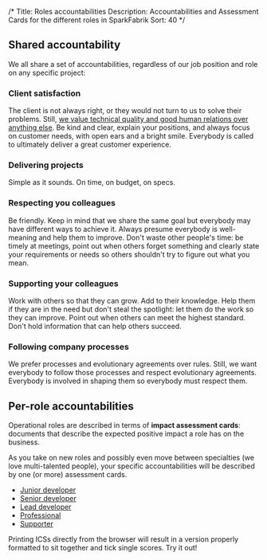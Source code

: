 /*
Title: Roles accountabilities
Description: Accountabilities and Assessment Cards for the different roles in SparkFabrik
Sort: 40
*/

## Shared accountability

We all share a set of accountabilities, regardless of our job position and role on any specific project:

### Client satisfaction

The client is not always right, or they would not turn to us to solve their problems. Still, [we value technical quality and good human relations over anything else](https://www.sparkfabrik.com/en/who-we-are.html). Be kind and clear, explain your positions, and always focus on customer needs, with open ears and a bright smile. Everybody is called to ultimately deliver a great customer experience.

### Delivering projects

Simple as it sounds. On time, on budget, on specs.

### Respecting you colleagues

Be friendly. Keep in mind that we share the same goal but everybody may have different ways to achieve it. Always presume everybody is well-meaning and help them to improve. Don't waste other people's time: be timely at meetings, point out when others forget something and clearly state your requirements or needs so others shouldn't try to figure out what you mean.

### Supporting your colleagues

Work with others so that they can grow. Add to their knowledge. Help them if they are in the need but don't steal the spotlight: let them do the work so they can improve. Point out when others can meet the highest standard. Don't hold information that can help others succeed.

### Following company processes

We prefer processes and evolutionary agreements over rules. Still, we want everybody to follow those processes and respect evolutionary agreements. Everybody is involved in shaping them so everybody must respect them.

## Per-role accountabilities

Operational roles are described in terms of **impact assessment cards**: documents that describe the expected positive impact a role has on the business.

As you take on new roles and possibly even move between specialties (we love multi-talented people), your specific accountabilities will be described by one (or more) assessment cards.

* [Junior developer](/resources/role-iac-junior-developer)
* [Senior developer](/resources/role-iac-senior-developer)
* [Lead developer](/resources/role-iac-lead-developer)
* [Professional](/resources/role-iac-professional)
* [Supporter](/resources/role-iac-supporter)

Printing ICSs directly from the browser will result in a version properly formatted to sit together and tick single scores. Try it out!
